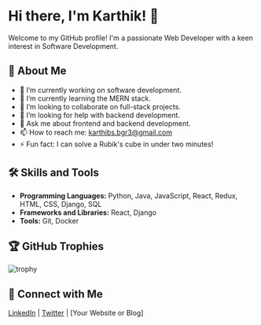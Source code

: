 # Hi there, I'm Karthik! 👋

Welcome to my GitHub profile! I'm a passionate Web Developer with a keen interest in Software Development.

## 🚀 About Me
- 🔭 I’m currently working on software development.
- 🌱 I’m currently learning the MERN stack.
- 👯 I’m looking to collaborate on full-stack projects.
- 🤔 I’m looking for help with backend development.
- 💬 Ask me about frontend and backend development.
- 📫 How to reach me: karthibs.bgr3@gmail.com
- ⚡ Fun fact: I can solve a Rubik's cube in under two minutes!

## 🛠️ Skills and Tools
- **Programming Languages:** Python, Java, JavaScript, React, Redux, HTML, CSS, Django, SQL
- **Frameworks and Libraries:** React, Django
- **Tools:** Git, Docker


## 🏆 GitHub Trophies
![trophy](https://github-profile-trophy.vercel.app/?username=yourusername&theme=radical)

## 💼 Connect with Me
[LinkedIn](https://www.linkedin.com/in/yourprofile) | [Twitter](https://twitter.com/yourprofile) | [Your Website or Blog]


<!---
Karthi905968/Karthi905968 is a ✨ special ✨ repository because its `README.md` (this file) appears on your GitHub profile.
You can click the Preview link to take a look at your changes.
--->
